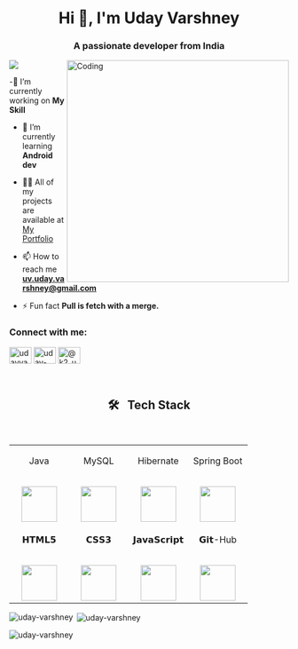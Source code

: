 <h1 align="center">Hi 👋, I'm Uday Varshney</h1>
<h3 align="center">A passionate developer from India</h3>

<img src="https://user-images.githubusercontent.com/74038190/225813708-98b745f2-7d22-48cf-9150-083f1b00d6c9.gif" style="width: 100%,height:50%;">

<img align="right" alt="Coding" width="400" src="https://mir-s3-cdn-cf.behance.net/project_modules/hd/06f21a161921919.63cd7887d0a70.gif">
<!-- <p align="left"> <img src="https://komarev.com/ghpvc/?username=uditshetty&label=Profile%20views&color=0e75b6&style=flat" alt="uditshetty" /> </p> -->


-🔭 I’m currently working on **My Skill**

- 🌱 I’m currently learning **Android dev**

- 👨‍💻 All of my projects are available at [My Portfolio]([https://uditshetty.github.io/](https://uday-varshney.github.io/Portfolio/))

- 📫 How to reach me **uv.uday.varshney@gmail.com**

- ⚡ Fun fact **Pull is fetch with a merge.**

<h3 align="left">Connect with me:</h3>
<p align="left">
<a href="https://twitter.com/udayvarshney4" target="blank"><img align="center" src="https://raw.githubusercontent.com/rahuldkjain/github-profile-readme-generator/master/src/images/icons/Social/twitter.svg" alt="udayvarshney4" height="30" width="40" /></a>
<a href="https://linkedin.com/in/uday-varshney" target="blank"><img align="center" src="https://raw.githubusercontent.com/rahuldkjain/github-profile-readme-generator/master/src/images/icons/Social/linked-in-alt.svg" alt="uday-varshney" height="30" width="40" /></a>
<a href="https://www.hackerrank.com/@k2_udayv_65" target="blank"><img align="center" src="https://raw.githubusercontent.com/rahuldkjain/github-profile-readme-generator/master/src/images/icons/Social/hackerrank.svg" alt="@k2_udayv_65" height="30" width="40" /></a>
</p>

<br>
<h2 align="center" border="0">🛠 &nbsp;
	Tech Stack </h2>

<br>
<table align="center">

<tbody>

 <tr valign="top">

<td width="25%" align="center">

<span>Java</span><br><br>

<img height="64px" src="https://cdn.svgporn.com/logos/java.svg">

</td>

<td width="25%" align="center">

<span>MySQL</span><br><br>

<img height="64px" src="https://cdn.svgporn.com/logos/mysql.svg">

</td>

<td width="25%" align="center">

<span>Hibernate</span><br><br>

<img height="64px" src="https://cdn.svgporn.com/logos/hibernate.svg">

</td>

<td width="25%" align="center">

<span>Spring Boot</span><br><br>

<img height="64px" src="https://cdn.svgporn.com/logos/spring.svg">

</td>
	 
</td>

</tr>
 
<tr valign="top">

<td width="25%" align="center">

<span>𝗛𝗧𝗠𝗟𝟱</span><br><br>

<img height="64px" src="https://cdn.svgporn.com/logos/html-5.svg">

</td>

<td width="25%" align="center">

<span>𝗖𝗦𝗦𝟯</span><br><br>

<img height="64px" src="https://cdn.svgporn.com/logos/css-3.svg">

</td>

<td width="25%" align="center">

<span>𝗝𝗮𝘃𝗮𝗦𝗰𝗿𝗶𝗽𝘁</span><br><br>

<img height="64px" src="https://cdn.svgporn.com/logos/javascript.svg">

</td>


<td width="25%" align="center">

<span>𝗚𝗶𝘁-Hub</span><br><br>

<img height="64px" src="https://github.githubassets.com/images/modules/logos_page/Octocat.png">

</td>

</td>

</tr>

</tbody>

</table>

<p><img align="left" src="https://github-readme-stats.vercel.app/api/top-langs?username=uday-varshney&show_icons=true&locale=en&layout=compact" alt="uday-varshney" /></p>

<p>&nbsp;<img align="center" src="https://github-readme-stats.vercel.app/api?username=uday-varshney&show_icons=true&locale=en" alt="uday-varshney" /></p>

<p><img align="center" src="https://github-readme-streak-stats.herokuapp.com/?user=uday-varshney&" alt="uday-varshney" /></p>
